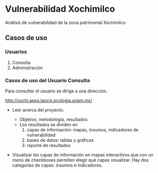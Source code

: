 # Vulnerabilidad Xochimilco

Análisis de vulnerabilidad de la zona patrimonial Xochimilco

## Casos de uso

### Usuarios

1. Consulta
2. Administración

### Casos de uso del Usuario Consulta

Para consultar el usuario se dirige a una dirección.

http://xochi.apps.lancis.ecologia.unam.mx/

 - Leer acerca del proyecto.
   - Objetivo, metodología, resultados
   - Los resultados se dividen en 
     1. capas de información: mapas, insumos, indicadores de vulnerabilidad
     2. bases de datos: tablas y gráficas
     3. reporte de resultados
     
     
 - Visualizar las capas de información en mapas interactivos que con un menú de checkboxes permiten elegir qué capas visualizar. Hay dos categorías de capas: insumos e indicadores.
